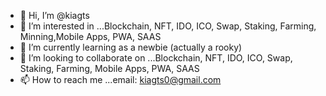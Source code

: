 - 👋 Hi, I’m @kiagts
- 👀 I’m interested in ...Blockchain, NFT, IDO, ICO, Swap, Staking, Farming, Minning,Mobile Apps, PWA, SAAS
- 🌱 I’m currently learning as a newbie (actually a rooky)
- 💞️ I’m looking to collaborate on ...Blockchain, NFT, IDO, ICO, Swap, Staking, Farming, Mobile Apps, PWA, SAAS
- 📫 How to reach me ...email: kiagts0@gmail.com

<!---
kiagts/kiagts is a ✨ special ✨ repository because its `README.md` (this file) appears on your GitHub profile.
You can click the Preview link to take a look at your changes.
--->
